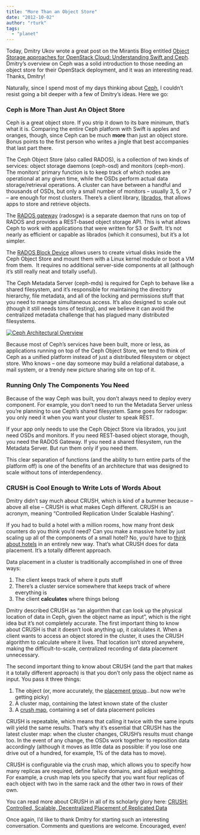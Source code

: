 ```yaml
---
title: "More Than an Object Store"
date: "2012-10-02"
author: "rturk"
tags: 
  - "planet"
---
```


Today, Dmitry Ukov wrote a great post on the Mirantis Blog entitled [Object Storage approaches for OpenStack Cloud: Understanding Swift and Ceph](http://www.mirantis.com/blog/object-storage-openstack-cloud-swift-ceph/trackback/). Dmitry’s overview on Ceph was a solid introduction to those needing an object store for their OpenStack deployment, and it was an interesting read. Thanks, Dmitry!

Naturally, since I spend most of my days thinking about [Ceph](http://ceph.com), I couldn’t resist going a bit deeper with a few of Dmitry’s ideas. Here we go:

### Ceph is More Than Just An Object Store

Ceph is a great object store. If you strip it down to its bare minimum, that’s what it is. Comparing the entire Ceph platform with Swift is apples and oranges, though, since Ceph can be much **more** than just an object store. Bonus points to the first person who writes a jingle that best accompanies that last part there.

The Ceph Object Store (also called RADOS), is a collection of two kinds of services: object storage daemons (ceph-osd) and monitors (ceph-mon). The monitors’ primary function is to keep track of which nodes are operational at any given time, while the OSDs perform actual data storage/retrieval operations. A cluster can have between a handful and thousands of OSDs, but only a small number of monitors – usually 3, 5, or 7 – are enough for most clusters. There’s a client library, [librados](http://ceph.com/docs/master/api/librados/), that allows apps to store and retrieve objects.

The [RADOS gateway](http://ceph.com/docs/master/radosgw/) (radosgw) is a separate daemon that runs on top of RADOS and provides a REST-based object storage API. This is what allows Ceph to work with applications that were written for S3 or Swift. It’s not nearly as efficient or capable as librados (which it consumes), but it’s a lot simpler.

The [RADOS Block Device](http://ceph.com/docs/master/rbd/rbd/) allows users to create virtual disks inside the Ceph Object Store and mount them with a Linux kernel module or boot a VM from them.  It requires no additional server-side components at all (although it’s still really neat and totally useful).

The Ceph Metadata Server (ceph-mds) is required for Ceph to behave like a shared filesystem, and it’s responsible for maintaining the directory hierarchy, file metadata, and all of the locking and permissions stuff that you need to manage simultaneous access. It’s also designed to scale out (though it still needs tons of testing), and we believe it can avoid the centralized metadata challenge that has plagued many distributed filesystems.

[![](images/ceph-arch-overview1.png "Ceph Architectural Overview")](http://ceph.com/wp-content/uploads/2012/10/ceph-arch-overview1.png)

Because most of Ceph’s services have been built, more or less, as applications running on top of the Ceph Object Store, we tend to think of Ceph as a unified platform instead of just a distributed filesystem or object store. Who knows – one day someone may build a relational database, a mail system, or a trendy new picture sharing site on top of it.

### Running Only The Components You Need

Because of the way Ceph was built, you don’t always need to deploy every component. For example, you don’t need to run the Metadata Server unless you’re planning to use Ceph’s shared filesystem. Same goes for radosgw: you only need it when you want your cluster to speak REST.

If your app only needs to use the Ceph Object Store via librados, you just need OSDs and monitors. If you need REST-based object storage, though, you need the RADOS Gateway. If you need a shared filesystem, run the Metadata Server. But run them only if you need them.

This clear separation of functions (and the ability to turn entire parts of the platform off) is one of the benefits of an architecture that was designed to scale without tons of interdependency.

### CRUSH is Cool Enough to Write Lots of Words About

Dmitry didn’t say much about CRUSH, which is kind of a bummer because – above all else – CRUSH is what makes Ceph different. CRUSH is an acronym, meaning “Controlled Replication Under Scalable Hashing”.

If you had to build a hotel with a million rooms, how many front desk counters do you think you’d need? Can you make a massive hotel by just scaling up all of the components of a small hotel? No, you’d have to [think about hotels](http://www.youtube.com/watch?v=xRCEHI2pStI) in an entirely new way. That’s what CRUSH does for data placement. It’s a totally different approach.

Data placement in a cluster is traditionally accomplished in one of three ways:

1. The client keeps track of where it puts stuff
2. There’s a cluster service somewhere that keeps track of where everything is
3. The client **calculates** where things belong

Dmitry described CRUSH as “an algorithm that can look up the physical location of data in Ceph, given the object name as input”, which is the right idea but it’s not completely accurate. The first important thing to know about CRUSH is that it doesn’t look anything up, it calculates it. When a client wants to access an object stored in the cluster, it uses the CRUSH algorithm to calculate where it lives. That location isn’t stored anywhere, making the difficult-to-scale, centralized recording of data placement unnecessary.

The second important thing to know about CRUSH (and the part that makes it a totally different approach) is that you don’t only pass the object name as input. You pass it three things:

1. The object (or, more accurately, the [placement group](http://ceph.com/docs/master/cluster-ops/placement-groups/)…but now we’re getting picky)
2. A cluster map, containing the latest known state of the cluster
3. A [crush map](http://ceph.com/docs/master/cluster-ops/crush-map/), containing a set of data placement policies

CRUSH is repeatable, which means that calling it twice with the same inputs will yield the same results. That’s why it’s essential that CRUSH has the latest cluster map: when the cluster changes, CRUSH’s results must change too. In the event of any change, the OSDs work together to reposition data accordingly (although it moves as little data as possible: if you lose one drive out of a hundred, for example, 1% of the data has to move).

CRUSH is configurable via the crush map, which allows you to specify how many replicas are required, define failure domains, and adjust weighting. For example, a crush map lets you specify that you want four replicas of each object with two in the same rack and the other two in rows of their own.

You can read more about CRUSH in all of its scholarly glory here: [CRUSH: Controlled, Scalable, Decentralized Placement of Replicated Data](http://ceph.newdream.net/papers/weil-crush-sc06.pdf)

Once again, I’d like to thank Dmitry for starting such an interesting conversation. Comments and questions are welcome. Encouraged, even!

